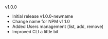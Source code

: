v1.0.0
- Initial release
v1.0.0-newname
- Change name for NPM
v1.1.0
- Added Users management (list, add, remove)
- Improved CLI a little bit